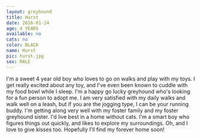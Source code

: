 ```yaml
---
layout: greyhound
title: Hurst
date: 2016-01-24
age: 4 YEARS
available: no
cats: no
color: BLACK
name: Hurst
pic: hurst.jpg
sex: MALE
---
```


I'm a sweet 4 year old boy who loves to go on walks and play with my toys. I get really excited about any toy, and I've even been known to cuddle with my food bowl while I sleep. I'm a happy go lucky greyhound who's looking for a fun person to adopt me. I am very satisfied with my daily walks and walk well on a leash, but if you are the jogging type, I can be your running buddy. I'm getting along very well with my foster family and my foster greyhound sister. I'd live best in a home without cats. I'm a smart boy who figures things out quickly, and likes to explore my surroundings. Oh, and I love to give kisses too. Hopefully I'll find my forever home soon!

